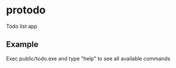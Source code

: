 # protodo
Todo list app

## Example
Exec public/todo.exe and type "help" to see all available commands 